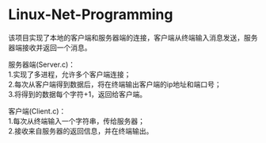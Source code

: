 # Linux-Net-Programming
该项目实现了本地的客户端和服务器端的连接，客户端从终端输入消息发送，服务器端接收并返回一个消息。

服务器端(Server.c)：  
1.实现了多进程，允许多个客户端连接；  
2.每次从客户端得到数据后，将在终端输出客户端的ip地址和端口号；  
3.将得到的数据每个字符+1，返回给客户端。  

客户端(Client.c)：  
1.每次从终端输入一个字符串，传给服务器；  
2.接收来自服务器的返回信息，并在终端输出。  
